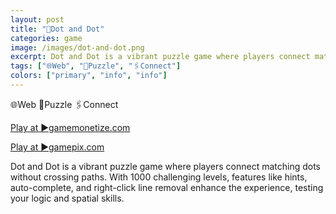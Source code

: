 ```yaml
---
layout: post
title: "📍Dot and Dot"
categories: game
image: /images/dot-and-dot.png
excerpt: Dot and Dot is a vibrant puzzle game where players connect matching dots without crossing paths. With 1000 challenging levels, features like hints, auto-complete, and right-click line removal enhance the experience, testing your logic and spatial skills.
tags: ["🌐Web", "🧩Puzzle", "🖇️Connect"]
colors: ["primary", "info", "info"]
---
```


<span class="badge badge-primary">🌐Web</span>
<span class="badge badge-info">🧩Puzzle</span>
<span class="badge badge-info">🖇️Connect</span>

<a href="https://html5.gamemonetize.co/pi17f968llgbytljvd391tql0csmwmkb/" class="btn btn-primary btn-lg">Play at ▶️gamemonetize.com</a>

<a href="https://www.gamepix.com/play/dot-and-dot" class="btn btn-primary btn-lg">Play at ▶️gamepix.com</a>

Dot and Dot is a vibrant puzzle game where players connect matching dots without crossing paths. With 1000 challenging levels, features like hints, auto-complete, and right-click line removal enhance the experience, testing your logic and spatial skills.
